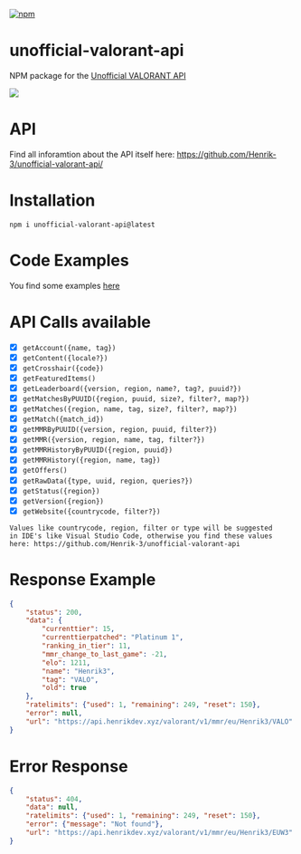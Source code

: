 <a href="https://www.npmjs.com/package/unofficial-valorant-api"><img src="https://img.shields.io/npm/dt/unofficial-valorant-api" alt="npm"/></a>

# unofficial-valorant-api

NPM package for the [Unofficial VALORANT API](https://github.com/Henrik-3/unofficial-valorant-api)

<a href="https://discord.gg/X3GaVkX2YN" target="_blank"><img src="https://discordapp.com/api/guilds/704231681309278228/widget.png?style=banner2"/></a>

# API

Find all inforamtion about the API itself here: <https://github.com/Henrik-3/unofficial-valorant-api/>

# Installation

```
npm i unofficial-valorant-api@latest
```

# Code Examples

You find some examples [here](https://github.com/Henrik-3/unofficial-valorant-api/tree/main/package/examples)

# API Calls available

- [x] `getAccount({name, tag})`
- [x] `getContent({locale?})`
- [x] `getCrosshair({code})`
- [x] `getFeaturedItems()`
- [x] `getLeaderboard({version, region, name?, tag?, puuid?})`
- [x] `getMatchesByPUUID({region, puuid, size?, filter?, map?})`
- [x] `getMatches({region, name, tag, size?, filter?, map?})`
- [x] `getMatch({match_id})`
- [x] `getMMRByPUUID({version, region, puuid, filter?})`
- [x] `getMMR({version, region, name, tag, filter?})`
- [x] `getMMRHistoryByPUUID({region, puuid})`
- [x] `getMMRHistory({region, name, tag})`
- [x] `getOffers()`
- [x] `getRawData({type, uuid, region, queries?})`
- [x] `getStatus({region})`
- [x] `getVersion({region})`
- [x] `getWebsite({countrycode, filter?})`

```
Values like countrycode, region, filter or type will be suggested
in IDE's like Visual Studio Code, otherwise you find these values here: https://github.com/Henrik-3/unofficial-valorant-api
```

# Response Example

```json
{
    "status": 200,
    "data": {
        "currenttier": 15,
        "currenttierpatched": "Platinum 1",
        "ranking_in_tier": 11,
        "mmr_change_to_last_game": -21,
        "elo": 1211,
        "name": "Henrik3",
        "tag": "VALO",
        "old": true
    },
    "ratelimits": {"used": 1, "remaining": 249, "reset": 150},
    "error": null,
    "url": "https://api.henrikdev.xyz/valorant/v1/mmr/eu/Henrik3/VALO"
}
```

# Error Response

```json
{
    "status": 404,
    "data": null,
    "ratelimits": {"used": 1, "remaining": 249, "reset": 150},
    "error": {"message": "Not found"},
    "url": "https://api.henrikdev.xyz/valorant/v1/mmr/eu/Henrik3/EUW3"
}
```
